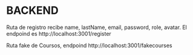 # BACKEND

Ruta de registro recibe  name, lastName, email, password, role, avatar.
El endpoind es http://localhost:3001/register

Ruta fake de Coursos, endpoind http://localhost:3001/fakecourses